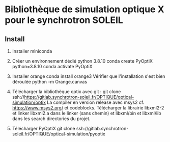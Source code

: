 Bibliothèque de simulation optique X pour le synchrotron SOLEIL
===============================================================

Install
-------

1. Installer miniconda
2. Créer un environnement dédié python 3.8.10
	conda create PyOptiX python=3.8.10
	conda activate PyOptiX
3. Installer orange 
	conda install orange3
Vérifier que l'installation s'est bien déroulée
	python -m Orange.canvas

4. Télécharger la bibliothèque optix avec git :
	git clone ssh://https://gitlab.synchrotron-soleil.fr/OPTIQUE/optical-simulation/optix
La compiler en version release avec msys2 cf. <https://www.msys2.org/> et codeblocks.
Télécharger la librairie libxml2-2 et linker libxml2.a dans le linker (sans chemin) et libxml/bin et libxml/lib dans les search directories du projet.
5. Télécharger PyOptiX
	git clone ssh://gitlab.synchrotron-soleil.fr/OPTIQUE/optical-simulation/pyoptix


